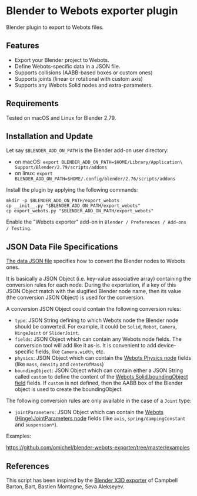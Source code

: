 # Blender to Webots exporter plugin

Blender plugin to export to Webots files.

## Features

- Export your Blender project to Webots.
- Define Webots-specific data in a JSON file.
- Supports collisions (AABB-based boxes or custom ones)
- Supports joints (linear or rotational with custom axis)
- Supports any Webots Solid nodes and extra-parameters.

## Requirements

Tested on macOS and Linux for Blender 2.79.

## Installation and Update

Let say `$BLENDER_ADD_ON_PATH` is the Blender add-on user directory:
- on macOS: `export BLENDER_ADD_ON_PATH=$HOME/Library/Application\ Support/Blender/2.79/scripts/addons`
- on linux: `export BLENDER_ADD_ON_PATH=$HOME/.config/blender/2.76/scripts/addons`

Install the plugin by applying the following commands:

```
mkdir -p $BLENDER_ADD_ON_PATH/export_webots
cp __init__.py "$BLENDER_ADD_ON_PATH/export_webots"
cp export_webots.py "$BLENDER_ADD_ON_PATH/export_webots"
```

Enable the "Webots exporter" add-on in `Blender / Preferences / Add-ons / Testing`.

## JSON Data File Specifications

[The data JSON file](https://en.wikipedia.org/wiki/JSON) specifies how to convert the Blender nodes to Webots ones.

It is basically a JSON Object (i.e. key-value associative array) containing the conversion rules for each node.
During the exportation, if a key of this JSON Object match with the slugified Blender node name, then its value (the conversion JSON Object) is used for the conversion.

A conversion JSON Object could contain the following conversion rules:

- `type`: JSON String defining to which Webots node the Blender node should be converted. For example, it could be `Solid`, `Robot`, `Camera`, `HingeJoint` or `SliderJoint`.
- `fields`: JSON Object which can contain any Webots node fields. The conversion tool will add like it as-is. It is convenient to add device-specific fields, like `Camera.width`, etc.
- `physics`: JSON Object which can contain the [Webots Physics node](https://www.cyberbotics.com/doc/reference/physics) fields (like `mass`, `density` and `centerOfMass`)
- `boundingObject`: JSON Object which can contain either a JSON String called `custom` to define the content of the [Webots Solid.boundingObject field](https://www.cyberbotics.com/doc/reference/solid) fields. If `custom` is not defined, then the AABB box of the Blender object is used to create the boundingObject.

The following conversion rules are only available in the case of a `Joint` type:

- `jointParameters`: JSON Object which can contain the [Webots (Hinge)JointParameters node](https://www.cyberbotics.com/doc/reference/jointparameters) fields (like `axis`, `spring/dampingConstant` and `suspension*`).


Examples:

https://github.com/omichel/blender-webots-exporter/tree/master/examples


## References

This script has been inspired by the [Blender X3D exporter](https://github.com/sobotka/blender-addons/blob/master/io_scene_x3d/export_x3d.py) of Campbell Barton, Bart, Bastien Montagne, Seva Alekseyev.
